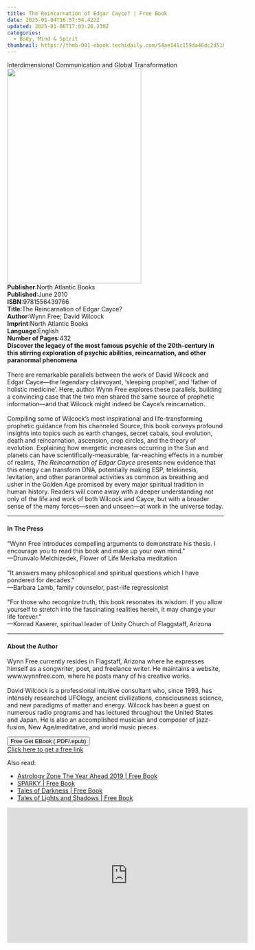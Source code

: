 ```yaml
---
title: The Reincarnation of Edgar Cayce? | Free Book
date: 2025-01-04T16:57:54.422Z
updated: 2025-01-06T17:03:26.230Z
categories:
  - Body, Mind & Spirit
thumbnail: https://thmb-001-ebook.techidaily.com/54ae141c159da46dc2d51bc41c239632a6bcd215a9918238e3917c0a6233a4f4.jpg
---
```

<main id="book-container">
  <div class="flex flex-col">
    <div class="book-brief flex-1 py-6 px-4 sm:p-6 md:py-10 md:px-8">
      <!-- brief-->
      <div class="book-brief-main">
        Interdimensional Communication and Global Transformation
      </div>
    </div>
    <div
      class="book-meta-info flex-1 grid gap-4 col-start-1 col-end-3 row-start-1 sm:mb-6 sm:grid-cols-4 lg:gap-6 lg:col-start-2 lg:row-end-6 lg:row-span-6 lg:mb-0"
    >
      <div
        class="book-meta-info-left place-content-center mt-4 p-4 text-sm leading-6 col-start-2 col-span-2 dark:text-slate-400"
      >
        <img
          class="w-full h-500 object-cover rounded-lg sm:h-255 sm:col-span-2 lg:col-span-full"
          src="https://img-001-ebook.techidaily.com/06c668e8f14ddb96d357537d36020c09a7199954a9f7da16fcc58b854b2ae659.jpg"
          alt=""
          width="312"
          height="500"
        />
      </div>
      <div
        class="book-meta-info-right mt-2 col-start-1 row-start-2 col-span-3 self-center"
      >
        <!-- meta data  -->
        <div class="flex flex-col px-4 md:px-8">
          <div class="flex-1">
            <strong>Publisher</strong>:<span class="px-2"
              >North Atlantic Books</span
            >
          </div>
          <div class="flex-1">
            <strong>Published</strong>:<span class="px-2">June 2010</span>
          </div>
          <div class="flex-1">
            <strong>ISBN</strong>:<span class="px-2">9781556439766</span>
          </div>
          <div class="flex-1">
            <strong>Title</strong>:<span class="px-2"
              >The Reincarnation of Edgar Cayce?</span
            >
          </div>
          <div class="flex-1">
            <strong>Author</strong>:<span class="px-2"
              >Wynn Free; David Wilcock</span
            >
          </div>
          <div class="flex-1">
            <strong>Imprint</strong>:<span class="px-2"
              >North Atlantic Books</span
            >
          </div>
          <div class="flex-1">
            <strong>Language</strong>:<span class="px-2">English</span>
          </div>
          <div class="flex-1">
            <strong>Number of Pages</strong>:<span class="px-2">432</span>
          </div>
        </div>
      </div>
    </div>
    <div class="book-description flex-1 py-6 px-4 sm:p-6 md:py-10 md:px-8">
      <div class="book-description-main">
        <div accordion-content="" id="description">
          <b
            >Discover the legacy of the most famous psychic of the 20th-century
            in this stirring exploration of&nbsp;psychic abilities,
            reincarnation, and other paranormal phenomena</b
          ><br /><br />
          There are remarkable parallels between the work of David Wilcock and
          Edgar Cayce—the legendary clairvoyant, ‘sleeping prophet’, and ‘father
          of holistic medicine’. Here, author Wynn Free explores these
          parallels, building a convincing case that the two men shared the same
          source of prophetic information—and that Wilcock might indeed be
          Cayce’s reincarnation.<br /><br />Compiling some of Wilcock’s most
          inspirational and life-transforming prophetic guidance from his
          channeled Source, this book conveys profound insights into topics such
          as earth changes, secret cabals, soul evolution, death and
          reincarnation, ascension, crop circles, and the theory of evolution.
          Explaining how energetic increases occurring in the Sun and planets
          can have scientifically-measurable, far-reaching effects in a number
          of realms, <i>The Reincarnation of Edgar Cayce </i>presents new
          evidence that this energy can transform DNA, potentially making ESP,
          telekinesis, levitation, and other paranormal activities as common as
          breathing and usher in the Golden Age promised by every major
          spiritual tradition in human history. Readers will come away with a
          deeper understanding not only of the life and work of both Wilcock and
          Cayce, but with a broader sense of the many forces—seen and unseen—at
          work in the universe today.
        </div>
        <div class="accordion-fader"></div>
      </div>
    </div>
    <div class="book-excerpts flex-1 py-6 px-4 sm:p-6 md:py-10 md:px-8">
      <!-- excerpts-->
      <div class="book-excerpts-main">
        <hr />
        <h4 class="placeholder placeholder-heading">
          <span>In The Press</span>
        </h4>
        <p>
          "Wynn Free introduces compelling arguments to demonstrate his thesis.
          I encourage you to read this book and make up your own mind."<br />—Drunvalo
          Melchizedek, Flower of Life Merkaba meditation<br /><br />"It answers
          many philosophical and spiritual questions which I have pondered for
          decades."<br />—Barbara Lamb, family counselor, past-life
          regressionist<br /><br />"For those who recognize truth, this book
          resonates its wisdom. If you allow yourself to stretch into the
          fascinating realities herein, it may change your life forever."<br />—Konrad
          Kaserer, spiritual leader of Unity Church of Flaggstaff, Arizona
        </p>
      </div>
    </div>
    <div class="book-about-author flex-1 py-6 px-4 sm:p-6 md:py-10 md:px-8">
      <!-- about author-->
      <div class="book-main-author-main">
        <hr />
        <h4 class="placeholder placeholder-heading">
          <span>About the Author</span>
        </h4>
        <p>
          Wynn Free currently resides in Flagstaff, Arizona where he expresses
          himself as a songwriter, poet, and freelance writer. He maintains a
          website, www.wynnfree.com, where he posts many of his creative
          works.<br /><br />David Wilcock is a professional intuitive consultant
          who, since 1993, has intensely researched UFOlogy, ancient
          civilizations, consciousness science, and new paradigms of matter and
          energy. Wilcock has been a guest on numerous radio programs and has
          lectured throughout the United States and Japan. He is also an
          accomplished musician and composer of jazz-fusion, New Age/meditative,
          and world music pieces.
        </p>
      </div>
    </div>
    <div class="book-free-get flex-1 py-6 px-4 sm:p-6 md:py-10 md:px-8">
      <button
        id="btn-free-get"
        class="bg-blue-500 hover:bg-blue-700 text-white font-bold py-2 px-4 rounded"
      >
        Free Get EBook (.PDF/.epub)
      </button>
      <div id="countdown-display" class="px-2 text-lg mt-2"></div>
      <a
        id="free-link"
        class="hidden bg-blue-500 hover:bg-blue-700 text-white font-bold py-2 px-4 rounded"
        href="https://www.ebooks.com/en-us/book/529681/the-reincarnation-of-edgar-cayce/wynn-free/"
        target="_blank"
        >Click here to get a free link</a
      >
    </div>
    <script>
      let countdownTime = 0;
      let countdownInterval = null;
      document
        .getElementById('btn-free-get')
        .addEventListener('click', startCountdown);
      function startCountdown() {
        countdownTime = new Date().getTime() + 60000 * 3;
        countdownInterval = setInterval(updateCountdown, 1000);
        document.getElementById('btn-free-get').disabled = true;
        document
          .getElementById('btn-free-get')
          .classList.add('bg-gray-500', 'cursor-not-allowed');
      }
      function updateCountdown() {
        let currentTime = new Date().getTime();
        let timeLeft = countdownTime - currentTime;
        let secondsLeft = Math.floor(timeLeft / 1000);
        document.getElementById('countdown-display').innerHTML =
          `Remaining time: ${secondsLeft} seconds.`;
        if (secondsLeft <= 0) {
          clearInterval(countdownInterval);
          document.getElementById('btn-free-get').classList.add('hidden');
          document.getElementById('free-link').classList.remove('hidden');
          document.getElementById('countdown-display').innerHTML = '';
        }
      }
    </script>
  </div>
</main>

<ins class="adsbygoogle"
      style="display:block"
      data-ad-client="ca-pub-7571918770474297"
      data-ad-slot="8358498916"
      data-ad-format="auto"
      data-full-width-responsive="true"></ins>
    

<span class="atpl-alsoreadstyle">Also read:</span>
<div><ul>
<li><a href="https://novels-ebooks.techidaily.com/209951819-9781547846382-astrology-zone-the-year-ahead-2019/"><u>Astrology Zone The Year Ahead 2019 | Free Book</u></a></li>
<li><a href="https://novels-ebooks.techidaily.com/209951895-9781634242967-sparky/"><u>SPARKY | Free Book</u></a></li>
<li><a href="https://novels-ebooks.techidaily.com/209949789-9781441182975-tales-of-darkness/"><u>Tales of Darkness | Free Book</u></a></li>
<li><a href="https://novels-ebooks.techidaily.com/209949829-9781441186034-tales-of-lights-and-shadows/"><u>Tales of Lights and Shadows | Free Book</u></a></li>
</ul></div>

<!-- affiliate ads begin -->
<iframe width="560" height="315" src="https://www.youtube.com/embed/9hsPbiic0O8?si=58mZ2Cu6wicQfsUP" title="YouTube video player" frameborder="0" allow="accelerometer; autoplay; clipboard-write; encrypted-media; gyroscope; picture-in-picture; web-share" referrerpolicy="strict-origin-when-cross-origin" allowfullscreen></iframe>
<!-- affiliate ads end -->

